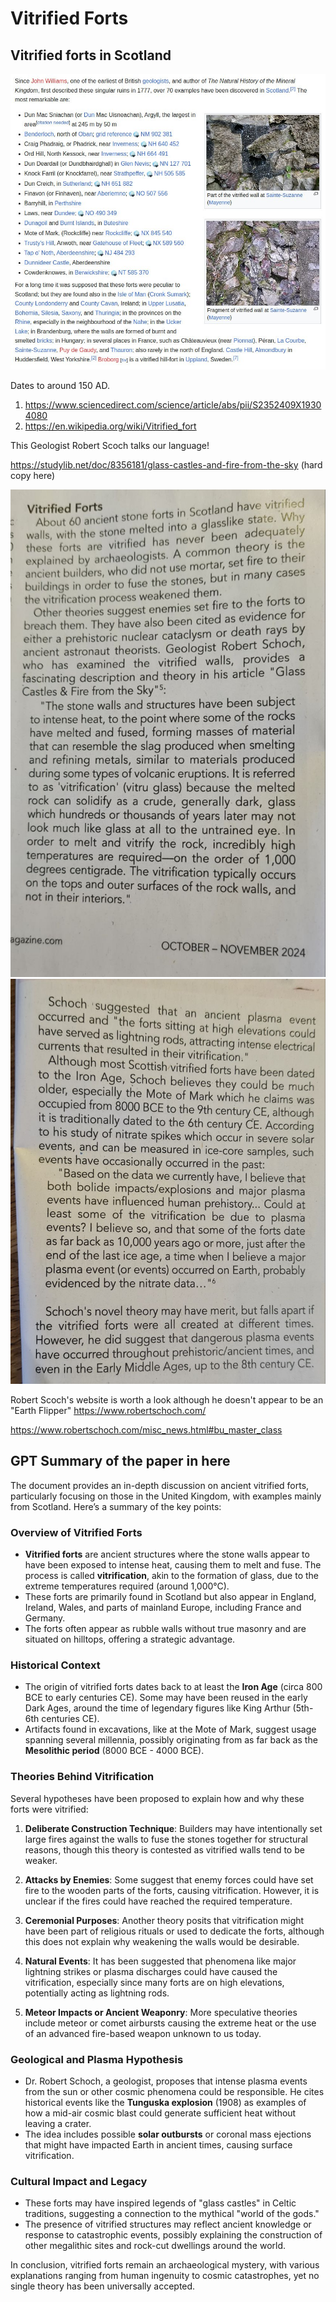 # Vitrified Forts

## Vitrified forts in Scotland

![](img/scotland-burned.jpg)

Dates to around 150 AD.

1. https://www.sciencedirect.com/science/article/abs/pii/S2352409X19304080
2. https://en.wikipedia.org/wiki/Vitrified_fort

This Geologist Robert Scoch talks our language!

https://studylib.net/doc/8356181/glass-castles-and-fire-from-the-sky (hard copy here)

![](img/scoch1.jpg)
![](img/scoch2.jpg)

Robert Scoch's website is worth a look although he doesn't appear to be an "Earth Flipper" https://www.robertschoch.com/

https://www.robertschoch.com/misc_news.html#bu_master_class

## GPT Summary of the paper in here

The document provides an in-depth discussion on ancient vitrified forts, particularly focusing on those in the United Kingdom, with examples mainly from Scotland. Here’s a summary of the key points:

### Overview of Vitrified Forts
- **Vitrified forts** are ancient structures where the stone walls appear to have been exposed to intense heat, causing them to melt and fuse. The process is called **vitrification**, akin to the formation of glass, due to the extreme temperatures required (around 1,000°C).
- These forts are primarily found in Scotland but also appear in England, Ireland, Wales, and parts of mainland Europe, including France and Germany.
- The forts often appear as rubble walls without true masonry and are situated on hilltops, offering a strategic advantage.

### Historical Context
- The origin of vitrified forts dates back to at least the **Iron Age** (circa 800 BCE to early centuries CE). Some may have been reused in the early Dark Ages, around the time of legendary figures like King Arthur (5th-6th centuries CE).
- Artifacts found in excavations, like at the Mote of Mark, suggest usage spanning several millennia, possibly originating from as far back as the **Mesolithic period** (8000 BCE - 4000 BCE).

### Theories Behind Vitrification
Several hypotheses have been proposed to explain how and why these forts were vitrified:

1. **Deliberate Construction Technique**: Builders may have intentionally set large fires against the walls to fuse the stones together for structural reasons, though this theory is contested as vitrified walls tend to be weaker.
   
2. **Attacks by Enemies**: Some suggest that enemy forces could have set fire to the wooden parts of the forts, causing vitrification. However, it is unclear if the fires could have reached the required temperature.

3. **Ceremonial Purposes**: Another theory posits that vitrification might have been part of religious rituals or used to dedicate the forts, although this does not explain why weakening the walls would be desirable.

4. **Natural Events**: It has been suggested that phenomena like major lightning strikes or plasma discharges could have caused the vitrification, especially since many forts are on high elevations, potentially acting as lightning rods.

5. **Meteor Impacts or Ancient Weaponry**: More speculative theories include meteor or comet airbursts causing the extreme heat or the use of an advanced fire-based weapon unknown to us today.

### Geological and Plasma Hypothesis
- Dr. Robert Schoch, a geologist, proposes that intense plasma events from the sun or other cosmic phenomena could be responsible. He cites historical events like the **Tunguska explosion** (1908) as examples of how a mid-air cosmic blast could generate sufficient heat without leaving a crater.
- The idea includes possible **solar outbursts** or coronal mass ejections that might have impacted Earth in ancient times, causing surface vitrification.

### Cultural Impact and Legacy
- These forts may have inspired legends of "glass castles" in Celtic traditions, suggesting a connection to the mythical "world of the gods."
- The presence of vitrified structures may reflect ancient knowledge or response to catastrophic events, possibly explaining the construction of other megalithic sites and rock-cut dwellings around the world.

In conclusion, vitrified forts remain an archaeological mystery, with various explanations ranging from human ingenuity to cosmic catastrophes, yet no single theory has been universally accepted.
